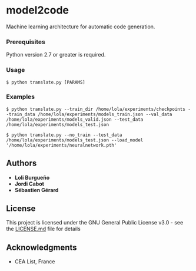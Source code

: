 # model2code

Machine learning architecture for automatic code generation.

### Prerequisites

Python version 2.7 or greater is required.

### Usage

```
$ python translate.py [PARAMS]
```

### Examples


```
$ python translate.py --train_dir /home/lola/experiments/checkpoints --train_data /home/lola/experiments/models_train.json --val_data /home/lola/experiments/models_valid.json --test_data /home/lola/experiments/models_test.json
```

```
$ python translate.py --no_train --test_data /home/lola/experiments/models_test.json --load_model '/home/lola/experiments/neuralnetwork.pth'
```    

## Authors

* **Loli Burgueño**
* **Jordi Cabot**
* **Sébastien Gérard**

## License

This project is licensed under the GNU General Public License v3.0 - see the [LICENSE.md](LICENSE.md) file for details

## Acknowledgments

* CEA List, France

